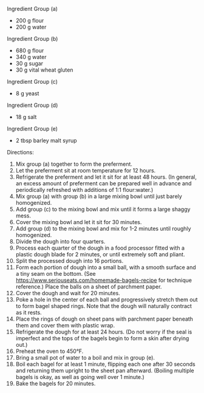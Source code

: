 Ingredient Group (a)
- 200 g flour
- 200 g water

Ingredient Group (b)
- 680 g flour
- 340 g water
- 30 g sugar
- 30 g vital wheat gluten

Ingredient Group (c)
- 8 g yeast

Ingredient Group (d)
- 18 g salt

Ingredient Group (e)
- 2 tbsp barley malt syrup

Directions:
1. Mix group (a) together to form the preferment.
2. Let the preferment sit at room temperature for 12 hours.
3. Refrigerate the preferment and let it sit for at least 48 hours. (In general, an excess amount of preferment can be prepared well in advance and periodically refreshed with additions of 1:1 flour:water.)
4. Mix group (a) with group (b) in a large mixing bowl until just barely homogenized.
5. Add group (c) to the mixing bowl and mix until it forms a large shaggy mess.
6. Cover the mixing bowl and let it sit for 30 minutes.
7. Add group (d) to the mixing bowl and mix for 1-2 minutes until roughly homogenized.
8. Divide the dough into four quarters.
9. Process each quarter of the dough in a food processor fitted with a plastic dough blade for 2 minutes, or until extremely soft and pliant.
10. Split the processed dough into 16 portions.
11. Form each portion of dough into a small ball, with a smooth surface and a tiny seam on the bottom. (See https://www.seriouseats.com/homemade-bagels-recipe for technique reference.) Place the balls on a sheet of parchment paper.
12. Cover the dough and wait for 20 minutes.
13. Poke a hole in the center of each ball and progressively stretch them out to form bagel shaped rings. Note that the dough will naturally contract as it rests.
14. Place the rings of dough on sheet pans with parchment paper beneath them and cover them with plastic wrap.
15. Refrigerate the dough for at least 24 hours. (Do not worry if the seal is imperfect and the tops of the bagels begin to form a skin after drying out.)
16. Preheat the oven to 450°F.
17. Bring a small pot of water to a boil and mix in group (e).
18. Boil each bagel for at least 1 minute, flipping each one after 30 seconds and returning them upright to the sheet pan afterward. (Boiling multiple bagels is okay, as well as going well over 1 minute.)
19. Bake the bagels for 20 minutes.
